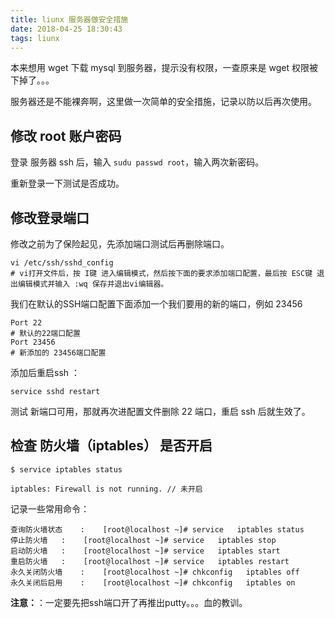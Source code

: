 ```yaml
---
title: liunx 服务器做安全措施
date: 2018-04-25 18:30:43
tags: liunx
---
```


本来想用 wget 下载 mysql 到服务器，提示没有权限，一查原来是 wget 权限被下掉了。。。

服务器还是不能裸奔啊，这里做一次简单的安全措施，记录以防以后再次使用。
<!-- more -->

## 修改 root 账户密码

登录 服务器 ssh 后，输入 `sudu passwd root`，输入两次新密码。

重新登录一下测试是否成功。

## 修改登录端口 

修改之前为了保险起见，先添加端口测试后再删除端口。

```
vi /etc/ssh/sshd_config
# vi打开文件后，按 I键 进入编辑模式，然后按下面的要求添加端口配置，最后按 ESC键 退出编辑模式并输入 :wq 保存并退出vi编辑器。
```

我们在默认的SSH端口配置下面添加一个我们要用的新的端口，例如 23456

```
Port 22
# 默认的22端口配置
Port 23456
# 新添加的 23456端口配置
```

添加后重启ssh ：

```
service sshd restart
```

测试 新端口可用，那就再次进配置文件删除 22 端口，重启 ssh 后就生效了。
 
## 检查 防火墙（iptables） 是否开启

```
$ service iptables status

iptables: Firewall is not running. // 未开启
```

记录一些常用命令：

```
查询防火墙状态    :    [root@localhost ~]# service   iptables status
停止防火墙   :    [root@localhost ~]# service   iptables stop
启动防火墙   :    [root@localhost ~]# service   iptables start
重启防火墙   :    [root@localhost ~]# service   iptables restart
永久关闭防火墙    :    [root@localhost ~]# chkconfig   iptables off
永久关闭后启用    :    [root@localhost ~]# chkconfig   iptables on
```

**注意：**：一定要先把ssh端口开了再推出putty。。。血的教训。